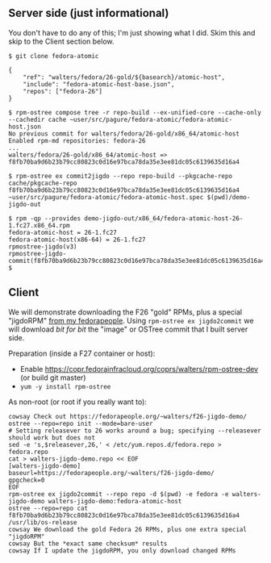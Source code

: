 Server side (just informational)
------

You don't have to do any of this; I'm just showing what I did. Skim this and
skip to the Client section below.

`$ git clone fedora-atomic`

```
{
    "ref": "walters/fedora/26-gold/${basearch}/atomic-host",
    "include": "fedora-atomic-host-base.json",
    "repos": ["fedora-26"]
}
```

```
$ rpm-ostree compose tree -r repo-build --ex-unified-core --cache-only --cachedir cache ~user/src/pagure/fedora-atomic/fedora-atomic-host.json                              
No previous commit for walters/fedora/26-gold/x86_64/atomic-host                                                                                                                                                   
Enabled rpm-md repositories: fedora-26       
...
walters/fedora/26-gold/x86_64/atomic-host => f8fb70ba9d6b23b79cc80823c0d16e97bca78da35e3ee81dc05c6139635d16a4
```

```
$ rpm-ostree ex commit2jigdo --repo repo-build --pkgcache-repo cache/pkgcache-repo  f8fb70ba9d6b23b79cc80823c0d16e97bca78da35e3ee81dc05c6139635d16a4 ~user/src/pagure/fedora-atomic/fedora-atomic-host.spec $(pwd)/demo-jigdo-out
```

```
$ rpm -qp --provides demo-jigdo-out/x86_64/fedora-atomic-host-26-1.fc27.x86_64.rpm
fedora-atomic-host = 26-1.fc27                      
fedora-atomic-host(x86-64) = 26-1.fc27              
rpmostree-jigdo(v3)                                 
rpmostree-jigdo-commit(f8fb70ba9d6b23b79cc80823c0d16e97bca78da35e3ee81dc05c6139635d16a4)  
$ 
```


Client
------

We will demonstrate downloading the F26 "gold" RPMs, plus a special "jigdoRPM"
[from my fedorapeople](https://fedorapeople.org/~walters/f26-jigdo-demo/).  Using
`rpm-ostree ex jigdo2commit` we will download *bit for bit* the "image" or OSTree
commit that I built server side.

Preparation (inside a F27 container or host):

 - Enable https://copr.fedorainfracloud.org/coprs/walters/rpm-ostree-dev (or build git master)
 - `yum -y install rpm-ostree`

As non-root (or root if you really want to):

```
cowsay Check out https://fedorapeople.org/~walters/f26-jigdo-demo/
ostree --repo=repo init --mode=bare-user
# Setting releasever to 26 works around a bug; specifying --releasever should work but does not
sed -e 's,$releasever,26,' < /etc/yum.repos.d/fedora.repo > fedora.repo
cat > walters-jigdo-demo.repo << EOF
[walters-jigdo-demo]
baseurl=https://fedorapeople.org/~walters/f26-jigdo-demo/
gpgcheck=0
EOF
rpm-ostree ex jigdo2commit --repo repo -d $(pwd) -e fedora -e walters-jigdo-demo walters-jigdo-demo:fedora-atomic-host
ostree --repo=repo cat f8fb70ba9d6b23b79cc80823c0d16e97bca78da35e3ee81dc05c6139635d16a4 /usr/lib/os-release
cowsay We download the gold Fedora 26 RPMs, plus one extra special "jigdoRPM"
cowsay But the *exact same checksum* results
cowsay If I update the jigdoRPM, you only download changed RPMs
```
